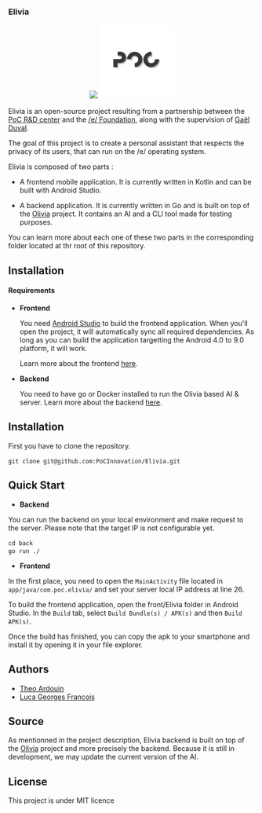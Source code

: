 ### Elivia


<p align="center">
  <img src="https://1.bp.blogspot.com/-U9xZXxJL0jM/XVflXA-y7rI/AAAAAAAAmfE/Sl3U6tDPetg2TwBgce39GqxI_n7d0bRBwCLcBGAs/s1600/serveimage.png" width=30%"/>
  <img src=".github/poclogo2.jpg" width=30%"/>
</p>

Elivia is an open-source project resulting from a partnership between the [PoC R&D center](https://github.com/PoCInnovation) and the [/e/ Foundation](https://e.foundation/),
along with the supervision of [Gaël Duval](https://fr.wikipedia.org/wiki/Ga%C3%ABl_Duval).

The goal of this project is to create a personal assistant that respects the privacy of its users, that can run on the /e/ operating system.

Elivia is composed of two parts :

- A frontend mobile application. It is currently written in Kotlin and can be built with Android Studio.

- A backend application. It is currently written in Go and is built on top of the [Olivia](https://github.com/olivia-ai/olivia) project. It contains an AI and a CLI tool made for testing purposes.

You can learn more about each one of these two parts in the corresponding folder located at thr root of this repository.

## Installation

#### Requirements

- **Frontend**

    You need [Android Studio](https://developer.android.com/studio) to build the frontend application. When you'll open the project, it will automatically sync all required dependencies.
    As long as you can build the application targetting the Android 4.0 to 9.0 platform, it will work.

    Learn more about the frontend [here](https://github.com/PoCInnovation/Elivia/blob/master/front/README.md).

- **Backend**

    You need to have go or Docker installed to run the Olivia based AI & server.
    Learn more about the backend [here](https://github.com/PoCInnovation/Elivia/blob/master/back/README.md).

 ## Installation

First you have to clone the repository.

```shell
git clone git@github.com:PoCInnovation/Elivia.git
```

## Quick Start


- **Backend**

You can run the backend on your local environment and make request to the server. Please note that the target IP is not configurable yet.

```shell
cd back
go run ./
```

- **Frontend**

In the first place, you need to open the `MainActivity` file located in `app/java/com.poc.elivia/` and set your server local IP address at line 26.

To build the frontend application, open the front/Elivia folder in Android Studio.
In the `Build` tab, select `Build Bundle(s) / APK(s)` and then `Build APK(s)`.

Once the build has finished, you can copy the apk to your smartphone and install it by opening it in your file explorer.

## Authors

* [Theo Ardouin](https://github.com/Qwexta)
* [Luca Georges Francois](https://github.com/PtitLuca)

## Source

As mentionned in the project description, Elivia backend is built on top of the [Olivia](https://github.com/olivia-ai/olivia) project and more precisely the backend.
Because it is still in development, we may update the current version of the AI.

## License

This project is under MIT licence
